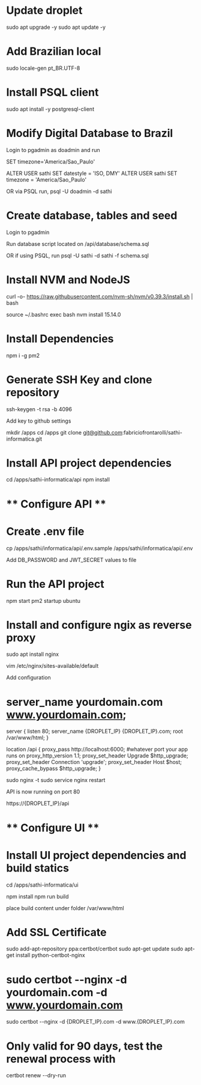 # Update droplet

sudo apt upgrade -y
sudo apt update -y

# Add Brazilian local
sudo locale-gen pt_BR.UTF-8

# Install PSQL client

sudo apt install -y postgresql-client

# Modify Digital Database to Brazil

Login to pgadmin as doadmin and run

SET timezone='America/Sao_Paulo'

ALTER USER sathi SET datestyle = 'ISO, DMY'
ALTER USER sathi SET timezone = 'America/Sao_Paulo'

OR via PSQL run, psql -U doadmin -d sathi

# Create database, tables and seed

Login to pgadmin

Run database script located on /api/database/schema.sql

OR if using PSQL, run psql -U sathi -d sathi -f schema.sql

# Install NVM and NodeJS

curl -o- https://raw.githubusercontent.com/nvm-sh/nvm/v0.39.3/install.sh | bash

source ~/.bashrc
exec bash
nvm install 15.14.0

# Install Dependencies

npm i -g pm2

# Generate SSH Key and clone repository

ssh-keygen -t rsa -b 4096

Add key to github settings

mkdir /apps
cd /apps
git clone git@github.com:fabriciofrontarolli/sathi-informatica.git

# Install API project dependencies
cd /apps/sathi-informatica/api
npm install

# ** Configure API **

# Create .env file

cp /apps/sathi/informatica/api/.env.sample /apps/sathi/informatica/api/.env

Add DB_PASSWORD and JWT_SECRET values to file

# Run the API project

npm start
pm2 startup ubuntu


# Install and configure ngix as reverse proxy

sudo apt install nginx

vim /etc/nginx/sites-available/default

Add configuration


# server_name yourdomain.com www.yourdomain.com;
server {
  listen 80;
  server_name {DROPLET_IP} {DROPLET_IP}.com;
  root /var/www/html;
}

location /api {
  proxy_pass http://localhost:6000; #whatever port your app runs on
  proxy_http_version 1.1;
  proxy_set_header Upgrade $http_upgrade;
  proxy_set_header Connection 'upgrade';
  proxy_set_header Host $host;
  proxy_cache_bypass $http_upgrade;
}

sudo nginx -t
sudo service nginx restart

API is now running on port 80

https://{DROPLET_IP}/api


# ** Configure UI **

# Install UI project dependencies and build statics

cd /apps/sathi-informatica/ui

npm install
npm run build

place build content under folder /var/www/html

# Add SSL Certificate

sudo add-apt-repository ppa:certbot/certbot
sudo apt-get update
sudo apt-get install python-certbot-nginx
# sudo certbot --nginx -d yourdomain.com -d www.yourdomain.com
sudo certbot --nginx -d {DROPLET_IP}.com -d www.{DROPLET_IP}.com

# Only valid for 90 days, test the renewal process with
certbot renew --dry-run
